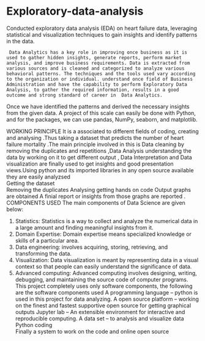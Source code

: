 # Exploratory-data-analysis
Conducted exploratory data analysis (EDA) on heart failure data, leveraging statistical and visualization techniques to gain insights and identify patterns in the data.

     Data Analytics has a key role in improving once business as it is used to gather hidden insights, generate reports, perform market analysis, and improve business requirements. Data is extracted from various sources and is cleaned and categorized to analyze various behavioral patterns. The techniques and the tools used vary according to the organization or individual. understand once field of Business Administration and have the capability to perform Exploratory Data Analysis, to gather the required information, results in a good outcome and strong standard of career in  Data Analytics.
Once we have identified the patterns and derived the necessary insights from the given data. A project of this scale can easily be done with Python, and for the packages, we can use pandas, NumPy, seaborn, and matplotlib.


WORKING PRINCIPLE
It is a associated to different fields of coding, creating and analysing .Thus taking a dataset that predicts the number of heart failure mortality .The main principle involved in this is Data cleaning by removing the duplicates and repetitions ,Data Analysis understanding the data by working on it to get different output , Data Interpretation  and Data visualization are finally used to get insights and good presentation views.Using python and its imported libraries in any open source available they are easily analyzsed    
Getting the dataset  
Removing the duplicates
Analysing getting hands on code
Output graphs are obtained 
A finial report or insights from those graphs are reported 
.  
COMPONENTS USED
 The main components of Data Science are given below:
1. Statistics: Statistics is a way to collect and analyze the numerical data in a large amount and finding meaningful insights from it.
2. Domain Expertise: Domain expertise means specialized knowledge or skills of a particular area. 
3. Data engineering: involves acquiring, storing, retrieving, and transforming the data. 
4. Visualization: Data visualization is meant by representing data in a visual context so that people can easily understand the significance of data. 
5. Advanced computing: Advanced computing involves designing, writing, debugging, and maintaining the source code of computer programs.
This project completely uses  only software components, the following are the software components used 
A programming language – python is used in this project for data analyzing.
A open source platform – working on the finest and fastest supportive open source for getting graphical outputs 
    Jupyter lab – An extensible environment for interactive and        reproducible computing.
A data set – to analysis and visualize data 
Python coding  
Finally a system to work on  the code and online open source
